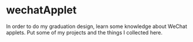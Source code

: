 # wechatApplet
In order to do my graduation design, learn some knowledge about WeChat applets. Put some of my projects and the things I collected here.
